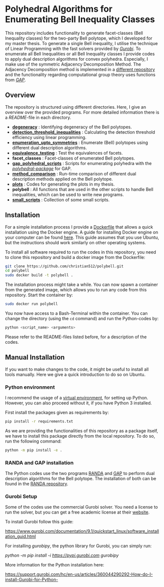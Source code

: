 # Polyhedral Algorithms for Enumerating Bell Inequality Classes

This repository includes functionality to generate facet-classes (Bell Inequality classes) for the two-party Bell
polytope, which I developed for my master thesis. To generate a single Bell inequality, I utilise the technique of
Linear Programming with the fast solvers provided by [*Gurobi*](https://www.gurobi.com/). To enumerate all Bell Inequalities
or all Bell Inequality classes I provide codes to apply dual description algorithms for convex polyhedra. Especially, I make use 
of the symmetric Adjacency Decomposition Method. The Adjacency Decomposition method is implemented in a [different repository](https://github.com/christian512/randa)
and the functionality regarding computational group theory uses functions from [*GAP*](https://www.gap-system.org/).

## Overview

The repository is structured using different directories. Here, I give an overview over the provided programs. For more detailed information there
is a *README*-file in each directory.


* [**degeneracy**](./degeneracy/readme.md) : Identifying degeneracy of the Bell polytopes.
* [**detection_threshold_inequalities**](./detection_threshold_inequalities/readme.md) : Calculating the detection threshold efficiency using linear programming.
* [**enumeration_upto_symmetries**](./enumeration_upto_symmetries/readme.md) : Enumerate (Bell) polytopes using different dual description algorithms.
* [**equivalence_testing**](./equivalence_testing/readme.md) : Test the equivalences of facets.
* **facet_classes** : Facet-classes of enumerated  Bell polytopes.
* [**gap_polyhedral_scripts**](./gap_polyhedral_scripts/readme.md) : Scripts for enumerating polyhedra with the [*polyhedral-package*](http://mathieudutour.altervista.org/Polyhedral/index.html) for GAP.
* [**method_comparison**](./method_comparison/readme.md) : Run-time comparison of different dual description methods applied on the Bell polytope.
* [**plots**](.plots/readme.md) : Codes for generating the plots in my thesis.
* **polybell** : All functions that are used in the other scripts to handle Bell inequalities, which can be used to write new programs.
* [**small_scripts**](./small_scripts/readme.md) : Collection of some small scripts. 

## Installation
For a simple installation process I provide a [Dockerfile](Dockerfile) that allows a quick installation using the Docker engine. 
A guide for installing Docker engine on your computer can be found [here](https://docs.docker.com/engine/install/).
This guide assumes that you use Ubuntu, but the instructions should work similarly on other operating systems.

To install all software required to run the codes in this repository, you need to clone this repository and build a docker image from the Dockerfile:

```bash
git clone https://github.com/christian512/polybell.git
cd polybell
sudo docker build -t polybell .
```
The installation process might take a while. You can now spawn a container from the generated image, which allows you to run any code from this repository. Start the container by:

```bash
sudo docker run polybell
```
You now have access to a Bash-Terminal within the container. You can change the directory (using the `cd` command) and run the Python-codes by:
```bash
python <script_name> <arguments>
```
Please refer to the README-files listed before, for a description of the codes.

## Manual Installation
If you want to make changes to the code, it might be useful to install all tools manually. Here we give a quick introduction 
to do so on Ubuntu.

### Python environment
I recommend the usage of a [virtual environment](https://docs.python.org/3/library/venv.html), for setting up Python. 
However, you can also proceed without it, if you have Python 3 installed. 

First install the packages given as requirements by:
```bash
pip install -r requirements.txt
```

As we are providing the functionalities of this repository as a package itself, we have to install this package directly
from the local repository. To do so, run the following command:

```bash
python -m pip install -e .
```

### RANDA and GAP installation
The Python codes use the two programs [RANDA](https://github.com/christian512/randa) and [GAP](https://www.gap-system.org/) to perform dual description algorithms for the Bell polytope. 
The installation of both can be found in the [RANDA repository](https://github.com/christian512/randa).

### Gurobi Setup

Some of the codes use the commercial Gurobi solver. You need a license to run the solver, but you can get a free
academic license at their [website](https://www.gurobi.com/).

To install Gurobi follow this guide:

https://www.gurobi.com/documentation/9.1/quickstart_linux/software_installation_guid.html

For installing *gurobipy*, the python library for Gurobi, you can simply run:

*python -m pip install -i https://pypi.gurobi.com gurobipy*

More information for the Python installation here:

https://support.gurobi.com/hc/en-us/articles/360044290292-How-do-I-install-Gurobi-for-Python-







